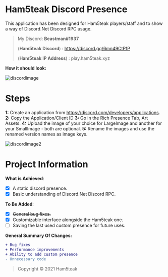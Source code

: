 # Ham5teak Discord Presence

This application has been designed for Ham5teak players/staff and to show a way of Discord.Net Discord RPC usage. 

> My Discord: **Beastman#1937**
> 
> (**Ham5teak Discord**) : https://discord.gg/6mn49CtPfP
> 
> (**Ham5teak IP Address**) : play.ham5teak.xyz


**How it should look:**

![discordimage](https://i.ibb.co/qgpLL7z/Screenshot-2021-04-19-144343.png)

# Steps

**1:**
Create an application from https://discord.com/developers/applications.
**2:**
Copy the Application/Client ID
**3:**
Go in the Rich Presence Tab, Art Assets.
**4:**
Upload the image of your choice for LargeImage and another for your SmallImage - both are optional.
**5:**
Rename the images and use the renamed version names as image keys.


![discordimage2](https://i.ibb.co/42fT2G9/Screenshot-2021-04-20-132530.png)


# Project Information
**What is Achieved**:
- [x] A static discord presence.
- [x] Basic understanding of Discord.Net Discord RPC.

**To Be Added**:
- [x] ~~General bug fixes.~~
- [x] ~~Customizable interface alongside the Ham5teak one.~~
- [ ] Saving the last used custom presence for future uses.

**General Summary Of Changes:**
```diff
+ Bug fixes
+ Performance improvements
+ Ability to add custom presence
- Unnecessary code
```


> Copyright © 2021 Ham5teak 

